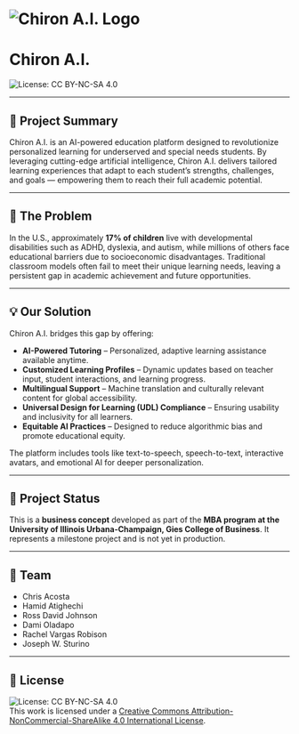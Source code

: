 # ![Chiron A.I. Logo](https://github.com/Rachel-Robison/Chiron-AI/blob/assets/images/ChironAI.png) 
# Chiron A.I.  
![License: CC BY-NC-SA 4.0](https://img.shields.io/badge/License-CC%20BY--NC--SA%204.0-lightgrey.svg)

---

## 📌 Project Summary  
Chiron A.I. is an AI-powered education platform designed to revolutionize personalized learning for underserved and special needs students. By leveraging cutting-edge artificial intelligence, Chiron A.I. delivers tailored learning experiences that adapt to each student’s strengths, challenges, and goals — empowering them to reach their full academic potential.

---

## 🚨 The Problem  
In the U.S., approximately **17% of children** live with developmental disabilities such as ADHD, dyslexia, and autism, while millions of others face educational barriers due to socioeconomic disadvantages. Traditional classroom models often fail to meet their unique learning needs, leaving a persistent gap in academic achievement and future opportunities.

---

## 💡 Our Solution  
Chiron A.I. bridges this gap by offering:  
- **AI-Powered Tutoring** – Personalized, adaptive learning assistance available anytime.  
- **Customized Learning Profiles** – Dynamic updates based on teacher input, student interactions, and learning progress.  
- **Multilingual Support** – Machine translation and culturally relevant content for global accessibility.  
- **Universal Design for Learning (UDL) Compliance** – Ensuring usability and inclusivity for all learners.  
- **Equitable AI Practices** – Designed to reduce algorithmic bias and promote educational equity.  

The platform includes tools like text-to-speech, speech-to-text, interactive avatars, and emotional AI for deeper personalization.

---

## 📂 Project Status  
This is a **business concept** developed as part of the **MBA program at the University of Illinois Urbana-Champaign, Gies College of Business**. It represents a milestone project and is not yet in production.

---

## 👥 Team  
- Chris Acosta  
- Hamid Atighechi  
- Ross David Johnson  
- Dami Oladapo  
- Rachel Vargas Robison  
- Joseph W. Sturino  

---

## 📜 License  
![License: CC BY-NC-SA 4.0](https://img.shields.io/badge/License-CC%20BY--NC--SA%204.0-lightgrey.svg)  
This work is licensed under a [Creative Commons Attribution-NonCommercial-ShareAlike 4.0 International License](https://creativecommons.org/licenses/by-nc-sa/4.0/).

